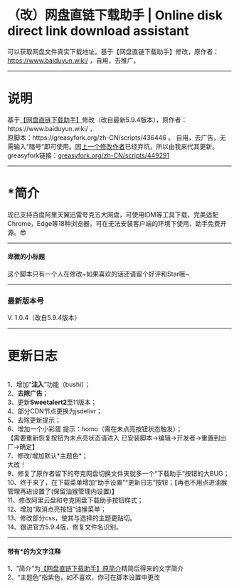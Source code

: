 # （改）网盘直链下载助手 | Online disk direct link download assistant
可以获取网盘文件真实下载地址。基于【网盘直链下载助手】修改，原作者：https://www.baiduyun.wiki/ ，自用，去推广。

<hr><h1>说明</h1>
基于<a href="https://www.baiduyun.wiki/" rel="nofollow">【网盘直链下载助手】</a>修改（改自最新5.9.4版本），原作者：https://www.baiduyun.wiki/ ，<br>
原脚本：https://greasyfork.org/zh-CN/scripts/436446 。
自用，去广告，无需输入“暗号”即可使用。因<a href="https://greasyfork.org/zh-CN/scripts/422818" rel="nofollow">上一个修改作者</a>已经弃坑，所以由我来代其更新。
<br>greasyfork链接：<a href="https://greasyfork.org/zh-CN/scripts/449291" rel="nofollow">greasyfork.org/zh-CN/scripts/449291</a>
<br><hr>
<h1>*简介</h1>
现已支持百度阿里天翼迅雷夸克五大网盘，可使用IDM等工具下载，完美适配Chrome，Edge等18种浏览器，可在无法安装客户端的环境下使用，助手免费开源。😎
<br><hr>
<h4>卑微的小标题</h4>
这个脚本只有一个人在修改~如果喜欢的话还请留个好评和Star哦~
<br><hr>
<h3>最新版本号</h3>
V. 1.0.4（改自5.9.4版本）
<br><hr>
<h1>更新日志</h1>
<br>1、增加“<b>注入</b>”功能（bushi）；
<br>2、<b>去除广告</b>；
<br>3、更新<b>Sweetalert2</b>至11版本；
<br>4、部分CDN节点更换为jsdelivr；
<br>5、去除更新提示；
<br>6、增加一个小彩蛋 提示：homo（需在未点亮按钮状态触发）；<br>【需要重新恢复按钮为未点亮状态请进入 已安装脚本->编辑->开发者->重置到出厂->确定】
<br>7、修改/增加默认*主题色*；
<br>大改！
<br>9、修复了原作者留下的夸克网盘切换文件夹就多一个“下载助手”按钮的大BUG；
<br>10、终于来了，在下载菜单增加“助手设置”“更新日志”按钮；【再也不用点进油猴管理再进设置了(保留油猴管理内设置)】
<br>11、修改阿里云盘和夸克网盘下载助手按钮样式；
<br>12、增加“取消点亮按钮”油猴菜单；
<br>13、修改部分css，使其与选择的主题更贴切。
<br>14、跟进官方5.9.4版，修复文件名识别。
<br><hr>
<h4>带有*的为文字注释</h4>
1、“简介”为<a href="https://greasyfork.org/zh-CN/scripts/436446" rel="nofollow">【网盘直链下载助手】原简介</a>精简后得来的文字简介
<br>2、“主题色”指紫色，如不喜欢，你可在脚本设置中更改
